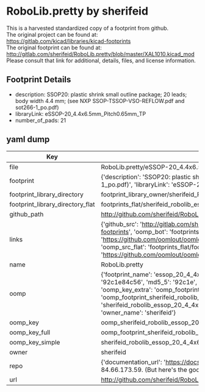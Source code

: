 # RoboLib.pretty by sherifeid  
This is a harvested standardized copy of a footprint from github.  
The original project can be found at:  
https://gitlab.com/kicad/libraries/kicad-footprints  
The original footprint can be found at:
http://gitlab.com/sherifeid/RoboLib.pretty/blob/master/XAL1010.kicad_mod
Please consult that link for additional, details, files, and license information.  
## Footprint Details
* description: SSOP20: plastic shrink small outline package; 20 leads; body width 4.4 mm; (see NXP SSOP-TSSOP-VSO-REFLOW.pdf and sot266-1_po.pdf)  
* libraryLink: eSSOP-20_4.4x6.5mm_Pitch0.65mm_TP  
* number_of_pads: 21  
## yaml dump  
| Key | Value |  
| --- | --- |  
| file | RoboLib.pretty/eSSOP-20_4.4x6.5mm_Pitch0.65mm_TP.kicad_mod |  
| footprint | {'description': 'SSOP20: plastic shrink small outline package; 20 leads; body width 4.4 mm; (see NXP SSOP-TSSOP-VSO-REFLOW.pdf and sot266-1_po.pdf)', 'libraryLink': 'eSSOP-20_4.4x6.5mm_Pitch0.65mm_TP', 'number_of_pads': 21} |  
| footprint_library_directory | footprint_library_owner/sherifeid_RoboLib.pretty |  
| footprint_library_directory_flat | footprints_flat/sherifeid_robolib_essop_20_4_4x6_5mm_pitch0_65mm_tp/working |  
| github_path | http://github.com/sherifeid/RoboLib.pretty/blob/master/eSSOP-20_4.4x6.5mm_Pitch0.65mm_TP.kicad_mod |  
| links | {'github_src': 'http://gitlab.com/sherifeid/RoboLib.pretty/blob/master/XAL1010.kicad_mod', 'github_src_repo': 'https://gitlab.com/kicad/libraries/kicad-footprints', 'oomp_bot': 'footprints/sherifeid_robolib_essop_20_4_4x6_5mm_pitch0_65mm_tp/working', 'oomp_bot_github': 'https://github.com/oomlout/oomlout_oomp_footprint_bot/tree/main/footprints/sherifeid_robolib_essop_20_4_4x6_5mm_pitch0_65mm_tp/working', 'oomp_src_flat': 'footprints_flat/footprints_flat/sherifeid_robolib_essop_20_4_4x6_5mm_pitch0_65mm_tp/working', 'oomp_src_flat_github': 'https://github.com/oomlout/oomlout_oomp_footprint_src/tree/main/footprints_flat/sherifeid_robolib_essop_20_4_4x6_5mm_pitch0_65mm_tp/working'} |  
| name | RoboLib.pretty |  
| oomp | {'footprint_name': 'essop_20_4_4x6_5mm_pitch0_65mm_tp', 'library_name': 'robolib', 'md5': '92c1e84c566ba6d22dcb37e98e558e98', 'md5_10': '92c1e84c56', 'md5_5': '92c1e', 'md5_6': '92c1e8', 'oomp_key': 'oomp_sherifeid_robolib_essop_20_4_4x6_5mm_pitch0_65mm_tp', 'oomp_key_extra': 'oomp_footprint_sherifeid_robolib_essop_20_4_4x6_5mm_pitch0_65mm_tp', 'oomp_key_full': 'oomp_footprint_sherifeid_robolib_essop_20_4_4x6_5mm_pitch0_65mm_tp_92c1e8', 'oomp_key_simple': 'sherifeid_robolib_essop_20_4_4x6_5mm_pitch0_65mm_tp', 'original_filename': 'RoboLib.pretty/eSSOP-20_4.4x6.5mm_Pitch0.65mm_TP.kicad_mod', 'owner_name': 'sherifeid'} |  
| oomp_key | oomp_sherifeid_robolib_essop_20_4_4x6_5mm_pitch0_65mm_tp |  
| oomp_key_full | oomp_footprint_sherifeid_robolib_essop_20_4_4x6_5mm_pitch0_65mm_tp |  
| oomp_key_simple | sherifeid_robolib_essop_20_4_4x6_5mm_pitch0_65mm_tp |  
| owner | sherifeid |  
| repo | {'documentation_url': 'https://docs.github.com/rest/overview/resources-in-the-rest-api#rate-limiting', 'message': "API rate limit exceeded for 84.66.173.59. (But here's the good news: Authenticated requests get a higher rate limit. Check out the documentation for more details.)"} |  
| url | http://github.com/sherifeid/RoboLib.pretty |  

